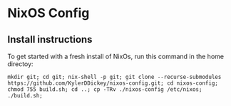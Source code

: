 # NixOS Config

## Install instructions

To get started with a fresh install of NixOs, run this command in the home directoy:

```
mkdir git; cd git; nix-shell -p git; git clone --recurse-submodules https://github.com/KylerDDickey/nixos-config.git; cd nixos-config; chmod 755 build.sh; cd ..; cp -TRv ./nixos-config /etc/nixos; ./build.sh;
```

